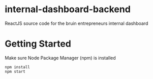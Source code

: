 # internal-dashboard-backend
ReactJS source code for the bruin entrepreneurs internal dashboard

# Getting Started
Make sure Node Package Manager (npm) is installed
```
npm install 
npm start
```

